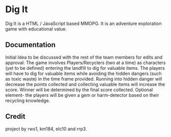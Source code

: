 Dig It
======

Dig It is a HTML / JavaScript based MMOPG. It is an adventure exploration game with educational value.

Documentation
-------------
Initial Idea to be discussed with the rest of the team members for edits and approval: 
The game involves Players/Recyclers (two at a time) as characters (yet to be defined) entering the landfill to dig for valuable items. The players will have to dig for valuable items while avoiding the hidden dangers (such as toxic waste) in the time frame provided. Running into hidden danger will decrease the points collected and collecting valuable items will increase the score. Winner will be determined by the final score collected. Optional element- the players will be given a gem or harm-detector based on their recycling knowledge.  

Credit
------
project by rws1,  km184, elc10 and rrp3.



